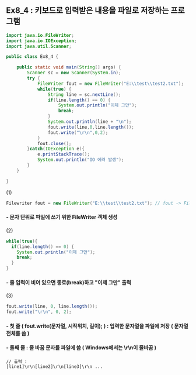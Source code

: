 ## Ex8_4 : 키보드로 입력받은 내용을 파일로 저장하는 프로그램

```java
import java.io.FileWriter;
import java.io.IOException;
import java.util.Scanner;

public class Ex8_4 {

	public static void main(String[] args) {
		Scanner sc = new Scanner(System.in);
		try {
			FileWriter fout = new FileWriter("E:\\test\\test2.txt");
			while(true) {
				String line = sc.nextLine();
				if(line.length() == 0) {
					System.out.println("이제 그만");
					break;
				}
				System.out.println(line + "\n");
				fout.write(line,0,line.length());
				fout.write("\r\n",0,2);
			}
			fout.close();
		}catch(IOException e){
			e.printStackTrace();
			System.out.println("IO 에러 발생");
		}
	}

}
```

(1)
```java
Filewriter fout = new FileWriter("E:\\test\\test2.txt"); // fout -> FileWriter 객체를 file output의 줄임말로 fout이라고 많이 씀
```
#### - 문자 단위로 파일에 쓰기 위한 FileWriter 객체 생성

(2)
```java
while(true){
  if(line.length() == 0) {
    System.out.println("이제 그만");
    break;
  }
}
```
#### - 줄 입력이 비어 있으면 종료(break)하고 "이제 그만" 출력

(3)
```java
fout.write(line, 0, line.length());  
fout.write("\r\n", 0, 2);
```
#### - 첫 줄 ( fout.write(문자열, 시작위치, 길이); ) : 입력한 문자열을 파일에 저장 ( 문자열 전체를 씀 )
#### - 둘째 줄 : 줄 바꿈 문자를 파일에 씀 ( Windows에서는 \r\n이 줄바꿈 )

```
// 출력 :
[line1]\r\n[line2]\r\n[line3]\r\n ...
```
